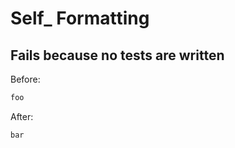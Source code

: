 <!-- gen:mayoverwrite -->
# Self_ Formatting

## Fails because no tests are written

Before:
```ruby
foo
```

After:
```ruby
bar
```
